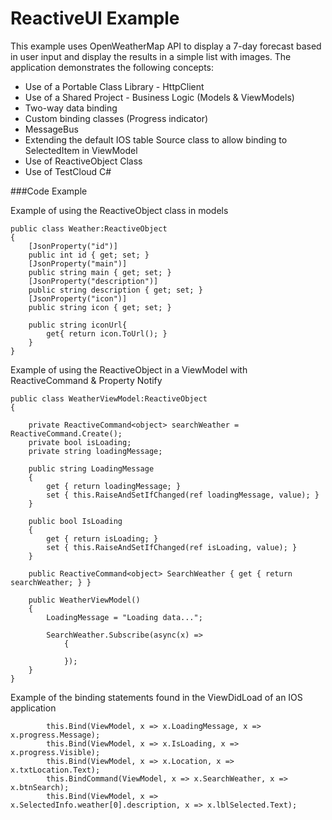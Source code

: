 ReactiveUI Example
===================

This example uses OpenWeatherMap API to display a 7-day forecast based in user input and display the results in a simple list with images. The application demonstrates the following concepts:

- Use of a Portable Class Library - HttpClient
- Use of a Shared Project - Business Logic (Models & ViewModels)
- Two-way data binding
- Custom binding classes (Progress indicator)
- MessageBus
- Extending the default IOS table Source class to allow binding to SelectedItem in ViewModel
- Use of ReactiveObject Class
- Use of TestCloud C#

###Code Example

Example of using the ReactiveObject class in models

    public class Weather:ReactiveObject
    {
        [JsonProperty("id")]
        public int id { get; set; }
        [JsonProperty("main")]
        public string main { get; set; }
        [JsonProperty("description")]
        public string description { get; set; }
        [JsonProperty("icon")]
        public string icon { get; set; }

        public string iconUrl{
            get{ return icon.ToUrl(); }
        }
    }

Example of using the ReactiveObject in a ViewModel with ReactiveCommand & Property Notify

    public class WeatherViewModel:ReactiveObject
    {

        private ReactiveCommand<object> searchWeather = ReactiveCommand.Create();
        private bool isLoading;
        private string loadingMessage;

        public string LoadingMessage
        {
            get { return loadingMessage; }
            set { this.RaiseAndSetIfChanged(ref loadingMessage, value); }
        }

        public bool IsLoading
        {
            get { return isLoading; }
            set { this.RaiseAndSetIfChanged(ref isLoading, value); }
        }

        public ReactiveCommand<object> SearchWeather { get { return searchWeather; } }

        public WeatherViewModel()
        {
            LoadingMessage = "Loading data...";

            SearchWeather.Subscribe(async(x) =>
                {

                });
        }
    }

Example of the binding statements found in the ViewDidLoad of an IOS application

            this.Bind(ViewModel, x => x.LoadingMessage, x => x.progress.Message);
            this.Bind(ViewModel, x => x.IsLoading, x => x.progress.Visible);
            this.Bind(ViewModel, x => x.Location, x => x.txtLocation.Text);
            this.BindCommand(ViewModel, x => x.SearchWeather, x => x.btnSearch);
            this.Bind(ViewModel, x => x.SelectedInfo.weather[0].description, x => x.lblSelected.Text);

